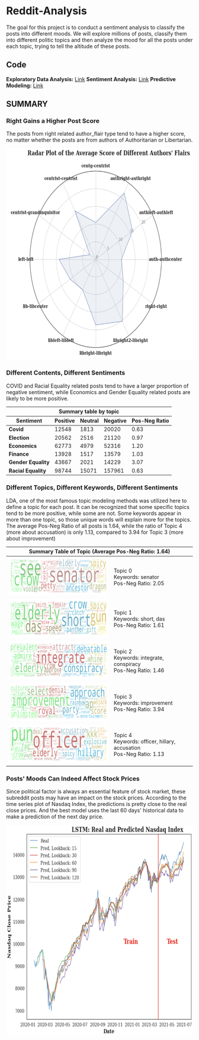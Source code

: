 # Reddit-Analysis
The goal for this project is to conduct a sentiment analysis to classify the posts into different moods. We will explore millions of posts, classify them into different politic topics and then analyze the mood for all the posts under each topic, trying to tell the altitude of these posts.

## Code
**Exploratory Data Analysis:** [Link](project_eda.ipynb)
**Sentiment Analysis:** [Link](project_nlp.ipynb)
**Predictive Modeling:** [Link](project_ml.ipynb)

## SUMMARY
### Right Gains a Higher Post Score

The posts from right related author_flair type tend to have a higher score, no matter whether the posts are from authors of Authoritarian or Libertarian.

<img src="img/fig1.png" style="width: 700px; height: 570px;" />

### Different Contents, Different Sentiments</strong>

COVID and Racial Equality related posts tend to have a larger proportion of negative sentiment, while Economics and Gender Equality related posts are likely to be more positive.

<table>
	<thead>
		<tr>
			<th colspan="5">Summary table by topic</th>
		</tr>
		<tr>
			<th>Sentiment</th>
			<th>Positive</th>
			<th>Neutral</th>
			<th>Negative</th>
			<th>Pos-Neg Ratio</th>
		</tr>
	</thead>
	<tbody>
		<tr>
			<td><strong>Covid</strong></td>
			<td>12548</td>
			<td>1813</td>
			<td>20020</td>
			<td>0.63</td>
		</tr>
		<tr>
			<td><strong>Election</strong></td>
			<td>20562</td>
			<td>2516</td>
			<td>21120</td>
			<td>0.97</td>
		</tr>
		<tr>
			<td><strong>Economics</strong></td>
			<td>62773</td>
			<td>4979</td>
			<td>52316</td>
			<td>1.20</td>
		</tr>
		<tr>
			<td><strong>Finance</strong></td>
			<td>13928</td>
			<td>1517</td>
			<td>13579</td>
			<td>1.03</td>
		</tr>
		<tr>
			<td><strong>Gender Equality</strong></td>
			<td>43667</td>
			<td>2021</td>
			<td>14229</td>
			<td>3.07</td>
		</tr>
		<tr>
			<td><strong>Racial Equality</strong></td>
			<td>98744</td>
			<td>15071</td>
			<td>157961</td>
			<td>0.63</td>
		</tr>
	</tbody>
</table>

### Different Topics, Different Keywords, Different Sentiments

LDA, one of the most famous topic modeling methods was utilized here to define a topic for each post. It can be recognized that some specific topics tend to be more positive, while some are not. Some keywords appear in more than one topic, so those unique words will explain more for the topics. The average Pos-Neg Ratio of all posts is 1.64, while the ratio of Topic 4 (more about accusation) is only 1.13, compared to 3.94 for Topic 3 (more about improvement)

	
	
	
	
	
<table>
	<thead>
		<th colspan="2">Summary Table of Topic (Average Pos-Neg Ratio: 1.64)</th>
	</thead>
	<tbody>
		<tr>
			<td><img src="img/wordcloud/topic0.png" style="width: 350px; height: 105px;" /></td>
			<td>Topic 0 <br>
				Keywords: senator <br>
				Pos-Neg Ratio: 2.05</td>
		</tr>
		<tr>
			<td><img src="img/wordcloud/topic1.png" style="width: 350px; height: 105px;" /></td>
			<td>Topic 1 <br>
				Keywords: short, das <br>
				Pos-Neg Ratio: 1.61</td>
		</tr>
		<tr>
			<td><img src="img/wordcloud/topic2.png" style="width: 350px; height: 105px;" /></td>
			<td>Topic 2 <br>
				Keywords: integrate, conspiracy <br>
				Pos-Neg Ratio: 1.46</td>
		</tr>
		<tr>
			<td><img src="img/wordcloud/topic3.png" style="width: 350px; height: 105px;" /></td>
			<td>Topic 3 <br>
				Keywords: improvement <br>
				Pos-Neg Ratio: 3.94</td>
		</tr>
		<tr>
			<td><img src="img/wordcloud/topic4.png" style="width: 350px; height: 105px;" /></td>
			<td>Topic 4 <br>
				Keywords: officer, hillary, accusation <br>
				Pos-Neg Ratio: 1.13</td>
		</tr>
	</tbody>
</table>

### Posts' Moods Can Indeed Affect Stock Prices

Since political factor is always an essential feature of stock market, these subreddit posts may have an impact on the stock prices. According to the time series plot of Nasdaq Index, the predictions is pretty close to the real close prices. And the best model uses the last 60 days' historical data to make a prediction of the next day price.

<img src="img/fig2.png" style="width: 650px; height: 568px;" />

